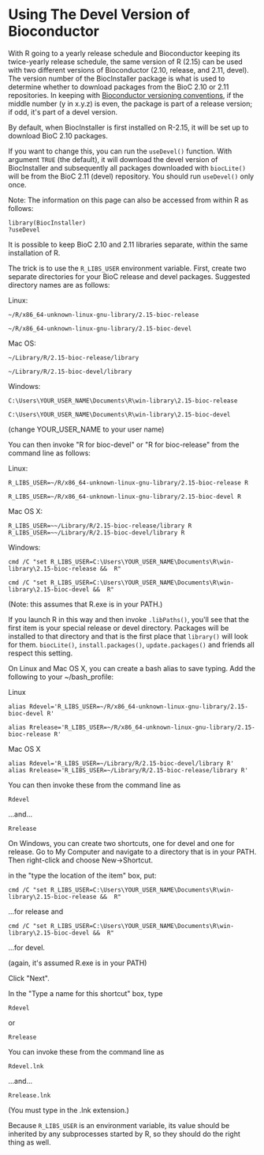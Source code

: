 Using The Devel Version of Bioconductor
=======================================

With R going to a yearly release schedule and Bioconductor keeping its
twice-yearly release schedule, the same version of R (2.15) can be used
with two different versions of Bioconductor (2.10, release, and 2.11, devel).
The version number of the BiocInstaller package is what is used to determine
whether to download packages from the BioC 2.10 or 2.11 repositories.
In keeping with
[Bioconductor versioning conventions](/developers/version-numbering),
if the middle number
(y in x.y.z) is even, the package is part of a release version; if odd, it's
part of a devel version.
    
By default, when BiocInstaller is first installed on R-2.15, it will be
set up to download BioC 2.10 packages. 
    
If you want to change this, you can run the <code>useDevel()</code>
function. With argument <code>TRUE</code> (the default), it will download
the devel version of BiocInstaller and subsequently all packages
downloaded with <code>biocLite()</code> will be from the BioC 2.11
(devel) repository. You should run <code>useDevel()</code> only once.

Note: The information on this page can also be accessed from within R
as follows:

    library(BiocInstaller)
    ?useDevel
    
It is possible to keep BioC 2.10 and 2.11 libraries separate, within
the same installation of R.
    
The trick is to use the <code>R_LIBS_USER</code> environment variable.
First, create two separate directories for your BioC release
and devel packages. Suggested directory names are as follows:
    
Linux:
    
    ~/R/x86_64-unknown-linux-gnu-library/2.15-bioc-release
    
    ~/R/x86_64-unknown-linux-gnu-library/2.15-bioc-devel

Mac OS:
    
    ~/Library/R/2.15-bioc-release/library
    
    ~/Library/R/2.15-bioc-devel/library

Windows:
    
    C:\Users\YOUR_USER_NAME\Documents\R\win-library\2.15-bioc-release
    
    C:\Users\YOUR_USER_NAME\Documents\R\win-library\2.15-bioc-devel
    
(change YOUR_USER_NAME to your user name)
    

You can then invoke "R for bioc-devel" or "R for bioc-release" from
the command line as follows:

Linux:
    
    R_LIBS_USER=~/R/x86_64-unknown-linux-gnu-library/2.15-bioc-release R
    
    R_LIBS_USER=~/R/x86_64-unknown-linux-gnu-library/2.15-bioc-devel R
    
    
Mac OS X:
    
    R_LIBS_USER=~~/Library/R/2.15-bioc-release/library R
    R_LIBS_USER=~~/Library/R/2.15-bioc-devel/library R

Windows:
    
    cmd /C "set R_LIBS_USER=C:\Users\YOUR_USER_NAME\Documents\R\win-library\2.15-bioc-release &&  R"
    
    cmd /C "set R_LIBS_USER=C:\Users\YOUR_USER_NAME\Documents\R\win-library\2.15-bioc-devel &&  R"
    
(Note: this assumes that R.exe is in your PATH.)


If you launch R in this way and then invoke <code>.libPaths()</code>,
you'll see that the first item is your special release or
devel directory. Packages will be installed to that directory and that
is the first place that <code>library()</code> will look for them. 
<code>biocLite()</code>, <code>install.packages()</code>,
<code>update.packages()</code> and friends all respect this
setting.


On Linux and Mac OS X, you can create a bash alias to save typing. Add the
following to your ~/bash_profile:
    

Linux
    
    alias Rdevel='R_LIBS_USER=~/R/x86_64-unknown-linux-gnu-library/2.15-bioc-devel R'

    alias Rrelease='R_LIBS_USER=~/R/x86_64-unknown-linux-gnu-library/2.15-bioc-release R'
    
Mac OS X
    
    alias Rdevel='R_LIBS_USER=~/Library/R/2.15-bioc-devel/library R'
    alias Rrelease='R_LIBS_USER=~/Library/R/2.15-bioc-release/library R'

    
You can then invoke these from the command line as
    
    Rdevel
    
...and...
    
    Rrelease


On Windows, you can create two shortcuts, one for devel and one for
release. Go to My Computer and navigate to a directory that is in your
PATH. Then right-click and choose New->Shortcut.
    
in the "type the location of the item" box, put:
    
    cmd /C "set R_LIBS_USER=C:\Users\YOUR_USER_NAME\Documents\R\win-library\2.15-bioc-release &&  R"
    
...for release and
    
    cmd /C "set R_LIBS_USER=C:\Users\YOUR_USER_NAME\Documents\R\win-library\2.15-bioc-devel &&  R"

...for devel.

(again, it's assumed R.exe is in your PATH)

Click "Next".

In the "Type a name for this shortcut" box, type

    Rdevel

or

    Rrelease
    
You can invoke these from the command line as
    
    Rdevel.lnk
    
...and...
    
    Rrelease.lnk
    
(You must type in the .lnk extension.)
    
Because <code>R_LIBS_USER</code> is an environment variable, its value should be
inherited by any subprocesses started by R, so they should do the
right thing as well.
    
    

